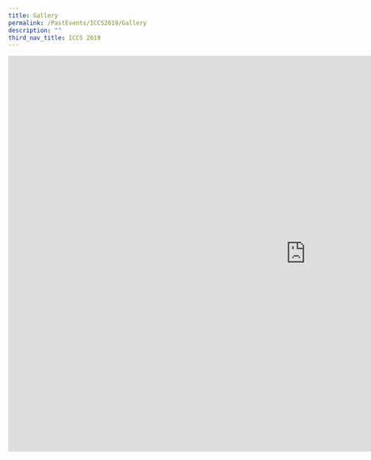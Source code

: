```yaml
---
title: Gallery
permalink: /PastEvents/ICCS2019/Gallery
description: ""
third_nav_title: ICCS 2019
---
```

<iframe src="https://docs.google.com/presentation/d/e/2PACX-1vSykYfNfiUH2zB7HTCwX3mhMb2s2j6I9V1IQSki58uVkt0Z3FIPlvjFSHUsUP3sL7BUhYeoU5og5FJv/embed?start=true&loop=true&delayms=3000" frameborder="0" width="1200" height="800" allowfullscreen="true" mozallowfullscreen="true" webkitallowfullscreen="true"></iframe>
